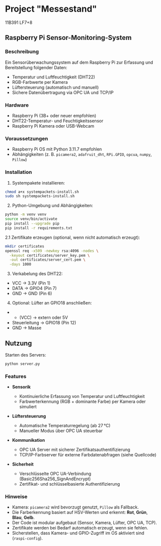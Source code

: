 # Project "Messestand"
11B391 LF7+8

## Raspberry Pi Sensor-Monitoring-System

### Beschreibung

Ein Sensorüberwachungssystem auf dem Raspberry Pi zur Erfassung und Bereitstellung folgender Daten:

* Temperatur und Luftfeuchtigkeit (DHT22)
* RGB-Farbwerte per Kamera
* Lüftersteuerung (automatisch und manuell)
* Sichere Datenübertragung via OPC UA und TCP/IP

### Hardware

* Raspberry Pi (3B+ oder neuer empfohlen)
* DHT22-Temperatur- und Feuchtigkeitssensor
* Raspberry Pi Kamera oder USB-Webcam

### Voraussetzungen

* Raspberry Pi OS mit Python 3.11.7 empfohlen
* Abhängigkeiten (z. B. `picamera2`, `adafruit_dht`, `RPi.GPIO`, `opcua`, `numpy`, `Pillow`)

### Installation

1. Systempakete installieren:

```bash
chmod a+x systempackets-install.sh
sudo sh systempackets-install.sh
```

2. Python-Umgebung und Abhängigkeiten:

```bash
python -m venv venv
source venv/bin/activate
pip install --upgrade pip
pip install -r requirements.txt
```

2.1 Zertifikate erzeugen (optional, wenn nicht automatisch erzeugt):

```bash
mkdir certificates
openssl req -x509 -newkey rsa:4096 -nodes \
  -keyout certificates/server_key.pem \
  -out certificates/server_cert.pem \
  -days 1000
```

3. Verkabelung des DHT22:

* VCC → 3.3V (Pin 1)
* DATA → GPIO4 (Pin 7)
* GND → GND (Pin 6)

4. Optional: Lüfter an GPIO18 anschließen:

* * (VCC) → extern oder 5V
* Steuerleitung → GPIO18 (Pin 12)
* GND → Masse

## Nutzung

Starten des Servers:

```bash
python server.py
```

### Features

* **Sensorik**

  * Kontinuierliche Erfassung von Temperatur und Luftfeuchtigkeit
  * Farbwerterkennung (RGB + dominante Farbe) per Kamera oder simuliert
* **Lüftersteuerung**

  * Automatische Temperaturregelung (ab 27 °C)
  * Manueller Modus über OPC UA steuerbar
* **Kommunikation**

  * OPC UA Server mit sicherer Zertifikatsauthentifizierung
  * TCP/IP-Farbserver für externe Farbdatenabfragen (siehe Quellcode)
* **Sicherheit**

  * Verschlüsselte OPC UA-Verbindung (Basic256Sha256\_SignAndEncrypt)
  * Zertifikat- und schlüsselbasierte Authentifizierung

### Hinweise

* Kamera: `picamera2` wird bevorzugt genutzt, `Pillow` als Fallback.
* Die Farberkennung basiert auf HSV-Werten und erkennt: **Rot**, **Grün**, **Blau**, **Gelb**.
* Der Code ist modular aufgebaut (Sensor, Kamera, Lüfter, OPC UA, TCP).
* Zertifikate werden bei Bedarf automatisch erzeugt, wenn sie fehlen.
* Sicherstellen, dass Kamera- und GPIO-Zugriff im OS aktiviert sind (`raspi-config`).
